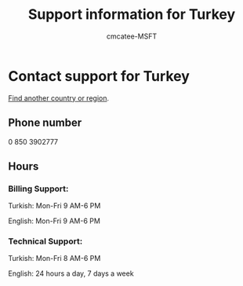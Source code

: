 ﻿---                                
title: Support information for Turkey
author: cmcatee-MSFT
f1.keywords:
- NOCSH
ms.author: cmcatee
manager: mnirkhe
audience: Admin
ms.topic: reference
ms.service: o365-administration
ms.collection: Adm_Support
localization_priority: Priority
description: Learn how to contact support for your country or region.
ROBOTS: NOINDEX, NOFOLLOW
---

# Contact support for Turkey

[Find another country or region](../contact-support-for-business-products.md).

## Phone number
0 850 3902777

## Hours
### Billing Support:

Turkish: Mon-Fri 9 AM-6 PM

English: Mon-Fri 9 AM-6 PM

### Technical Support:

Turkish: Mon-Fri 8 AM-6 PM

English: 24 hours a day, 7 days a week